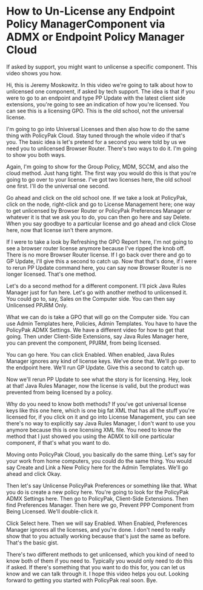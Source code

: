 # How to Un-License any Endpoint Policy ManagerComponent via ADMX or Endpoint Policy Manager Cloud

If asked by support, you might want to unlicense a specific component. This video shows you how.

Hi, this is Jeremy Moskowitz. In this video we're going to talk about how to unlicensed one
component, if asked by tech support. The idea is that if you were to go to an endpoint and type PP
Update with the latest client side extensions, you're going to see an indication of how you're
licensed. You can see this is a licensing GPO. This is the old school, not the universal license.

I'm going to go into Universal Licenses and then also how to do the same thing with PolicyPak Cloud.
Stay tuned through the whole video if that's you. The basic idea is let's pretend for a second you
were told by us we need you to unlicensed Browser Router. There's two ways to do it. I'm going to
show you both ways.

Again, I'm going to show for the Group Policy, MDM, SCCM, and also the cloud method. Just hang
tight. The first way you would do this is that you're going to go over to your license. I've got two
licenses here, the old school one first. I'll do the universal one second.

Go ahead and click on the old school one. If we take a look at PolicyPak, click on the node,
right-click and go to License Management here; one way to get unlicensed by Browser Router or
PolicyPak Preferences Manager or whatever it is that we ask you to do, you can then go here and say
Delete. When you say goodbye to a particular license and go ahead and click Close here, now that
license isn't there anymore.

If I were to take a look by Refreshing the GPO Report here, I'm not going to see a browser router
license anymore because I've ripped the knob off. There is no more Browser Router license. If I go
back over there and go to GP Update, I'll give this a second to catch up. Now that that's done, if I
were to rerun PP Update command here, you can say now Browser Router is no longer licensed. That's
one method.

Let's do a second method for a different component. I'll pick Java Rules Manager just for fun here.
Let's go with another method to unlicensed it. You could go to, say, Sales on the Computer side. You
can then say Unlicensed PPJRM Only.

What we can do is take a GPO that will go on the Computer side. You can use Admin Templates here,
Policies, Admin Templates. You have to have the PolicyPak ADMX Settings. We have a different video
for how to get that going. Then under Client-Side Extensions, say Java Rules Manager here, you can
prevent the component, PPJRM, from being licensed.

You can go here. You can click Enabled. When enabled, Java Rules Manager ignores any kind of license
keys. We've done that. We'll go over to the endpoint here. We'll run GP Update. Give this a second
to catch up.

Now we'll rerun PP Update to see what the story is for licensing. Hey, look at that! Java Rules
Manager, now the license is valid, but the product was prevented from being licensed by a policy.

Why do you need to know both methods? If you've got universal license keys like this one here, which
is one big fat XML that has all the stuff you're licensed for, if you click on it and go into
License Management, you can see there's no way to explicitly say Java Rules Manager, I don't want to
use you anymore because this is one licensing XML file. You need to know the method that I just
showed you using the ADMX to kill one particular component, if that's what you want to do.

Moving onto PolicyPak Cloud, you basically do the same thing. Let's say for your work from home
computers, you could do the same thing. You would say Create and Link a New Policy here for the
Admin Templates. We'll go ahead and click Okay.

Then let's say Unlicense PolicyPak Preferences or something like that. What you do is create a new
policy here. You're going to look for the PolicyPak ADMX Settings here. Then go to PolicyPak,
Client-Side Extensions. Then find Preferences Manager. Then here we go, Prevent PPP Component from
Being Licensed. We'll double-click it.

Click Select here. Then we will say Enabled. When Enabled, Preferences Manager ignores all the
licenses, and you're done. I don't need to really show that to you actually working because that's
just the same as before. That's the basic gist.

There's two different methods to get unlicensed, which you kind of need to know both of them if you
need to. Typically you would only need to do this if asked. If there's something that you want to do
this for, you can let us know and we can talk through it. I hope this video helps you out. Looking
forward to getting you started with PolicyPak real soon. Bye.
